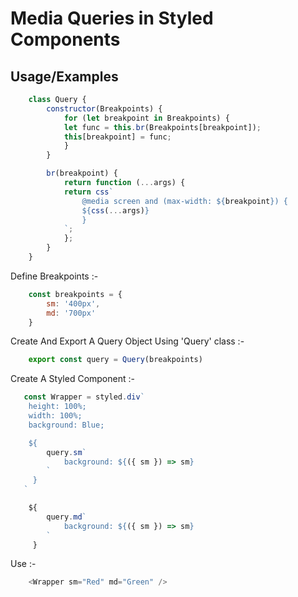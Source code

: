 
# Media Queries in Styled Components






## Usage/Examples


```javascript
    class Query {
        constructor(Breakpoints) {
            for (let breakpoint in Breakpoints) {
            let func = this.br(Breakpoints[breakpoint]);
            this[breakpoint] = func;
            }
        }

        br(breakpoint) {
            return function (...args) {
            return css`
                @media screen and (max-width: ${breakpoint}) {
                ${css(...args)}
                }
            `;
            };
        }
    }
```


Define Breakpoints :- 

```javascript
    const breakpoints = {
        sm: '400px',
        md: '700px'
    }
```


Create And Export A Query Object Using 'Query' class :-

```javascript
    export const query = Query(breakpoints) 
```

Create A Styled Component :- 


```javascript
   const Wrapper = styled.div`
    height: 100%;
    width: 100%;
    background: Blue;

    ${
        query.sm`
            background: ${({ sm }) => sm}
        `
     }
   `

    ${
        query.md`
            background: ${({ sm }) => sm}
        `
     }
```

Use :-

```javascript
    <Wrapper sm="Red" md="Green" />
```
